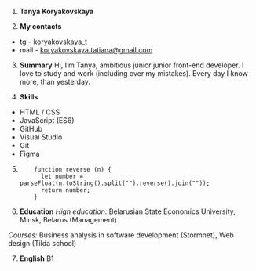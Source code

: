 1. **Tanya Koryakovskaya**

2. **My contacts**
* tg - koryakovskaya_t
* mail - koryakovskaya.tatiana@gmail.com

3. **Summary**
Hi, I’m Tanya, ambitious junior junior front-end developer. I love to study and work (including over my mistakes). Every day I know more, than yesterday.

4. **Skills**
* HTML / CSS
* JavaScript (ES6)
* GitHub
* Visual Studio
* Git
* Figma

5.  ``` 
        function reverse (n) {
          let number = parseFloat(n.toString().split("").reverse().join(""));
          return number;
        }

6. **Education**
*High education:*
Belarusian State Economics University, Minsk, Belarus (Management)

*Courses:*
Business analysis in software development (Stormnet),
Web design (Tilda school)

7. **English** 
B1
